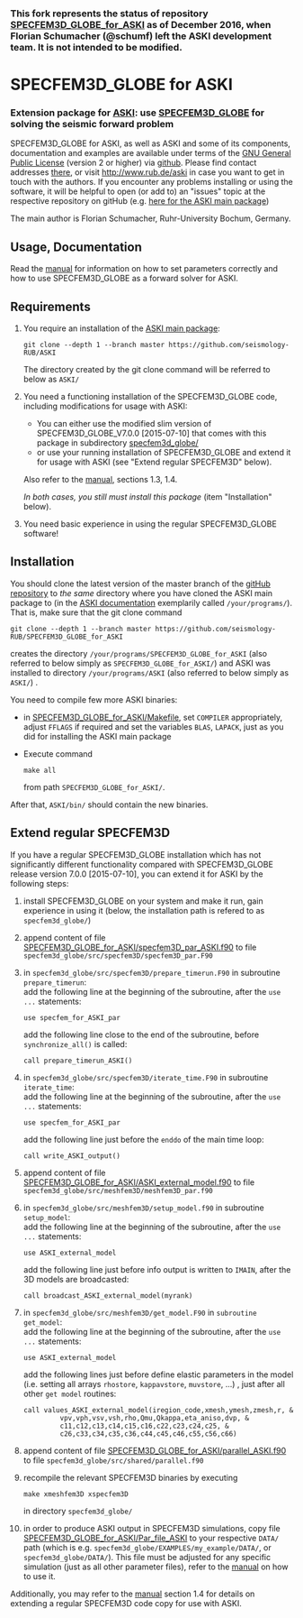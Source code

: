 ### This fork represents the status of repository [SPECFEM3D_GLOBE_for_ASKI](https://github.com/seismology-RUB/SPECFEM3D_GLOBE_for_ASKI) as of December 2016, when Florian Schumacher (@schumf) left the ASKI development team. It is not intended to be modified. 

# SPECFEM3D_GLOBE for ASKI

### Extension package for [ASKI](https://github.com/seismology-RUB/ASKI): use [SPECFEM3D_GLOBE](https://github.com/geodynamics/specfem3d_globe) for solving the seismic forward problem

SPECFEM3D_GLOBE for ASKI, as well as ASKI and some of its components, 
documentation and examples are available under terms of the 
[GNU General Public License](https://github.com/seismology-RUB/ASKI/blob/master/LICENSE)
(version 2 or higher) via [github](https://github.com/seismology-RUB). 
Please find contact addresses [there](https://github.com/seismology-RUB), or visit 
http://www.rub.de/aski in case you want to get in touch with the authors. If you 
encounter any problems installing or using the software, it will be helpful to 
open (or add to) an "issues" topic at the respective repository on gitHub (e.g.
[here for the ASKI main package](https://github.com/seismology-RUB/ASKI/issues))

The main author is Florian Schumacher, Ruhr-University Bochum, Germany. 


## Usage, Documentation

Read the [manual](doc/SPECFEM3D_GLOBE_for_ASKI_manual.pdf) for information on 
how to set parameters correctly and how to use SPECFEM3D_GLOBE as a forward 
solver for ASKI. 


## Requirements

1. You require an installation of the [ASKI main package](https://github.com/seismology-RUB/ASKI):
   ```
   git clone --depth 1 --branch master https://github.com/seismology-RUB/ASKI
   ```
   
   The directory created by the git clone command will be referred to below as `ASKI/`

2. You need a functioning installation of the SPECFEM3D_GLOBE code, including 
   modifications for usage with ASKI:
   * You can either use the modified slim version of SPECFEM3D_GLOBE_V7.0.0 \[2015-07-10\]
     that comes with this package in subdirectory [specfem3d_globe/](specfem3d_globe/)
   * or use your running installation of SPECFEM3D_GLOBE and extend it for usage
     with ASKI (see "Extend regular SPECFEM3D" below).
     
   Also refer to the [manual](doc/SPECFEM3D_GLOBE_for_ASKI_manual.pdf), sections 1.3, 1.4.
   
   *In both cases, you still must install this package* (item "Installation" below).
       
3. You need basic experience in using the regular SPECFEM3D_GLOBE software!


## Installation

You should clone the latest version of the master branch of the 
[gitHub repository](https://github.com/seismology-RUB/SPECFEM3D_GLOBE_for_ASKI) 
to *the same* directory where you have cloned the ASKI main package to (in the 
[ASKI documentation](https://github.com/seismology-RUB/ASKI/blob/master/doc/ASKI_manual.pdf)
exemplarily called `/your/programs/`). That is, make sure that the git clone command
```
git clone --depth 1 --branch master https://github.com/seismology-RUB/SPECFEM3D_GLOBE_for_ASKI
```

creates the directory `/your/programs/SPECFEM3D_GLOBE_for_ASKI` (also referred to 
below simply as `SPECFEM3D_GLOBE_for_ASKI/`) and ASKI was installed to directory
`/your/programs/ASKI` (also referred to below simply as `ASKI/`) .

You need to compile few more ASKI binaries:
* in [SPECFEM3D_GLOBE_for_ASKI/Makefile](Makefile), set `COMPILER` appropriately, 
  adjust `FFLAGS` if required and set the variables `BLAS`, `LAPACK`, just as you did 
  for installing the ASKI main package
* Execute command
  ```
  make all
  ```
  
  from path `SPECFEM3D_GLOBE_for_ASKI/`.
  
After that, `ASKI/bin/` should contain the new binaries.


## Extend regular SPECFEM3D

If you have a regular SPECFEM3D_GLOBE installation which has not significantly
different functionality compared with SPECFEM3D_GLOBE release version 7.0.0 
\[2015-07-10\], you can extend it for ASKI by the following steps:

1. install SPECFEM3D_GLOBE on your system and make it run, gain 
   experience in using it (below, the installation path is refered to as 
   `specfem3d_globe/`)
2. append content of file [SPECFEM3D_GLOBE_for_ASKI/specfem3D_par_ASKI.f90](specfem3D_par_ASKI.f90) to file
   `specfem3d_globe/src/specfem3D/specfem3D_par.F90`
3. in `specfem3d_globe/src/specfem3D/prepare_timerun.F90` in subroutine `prepare_timerun`:<br>
   add the following line at the beginning of the subroutine, after the `use ...` statements:
   ```
   use specfem_for_ASKI_par
   ```
   
   add the following line close to the end of the subroutine, before `synchronize_all()` is called:
   ```
   call prepare_timerun_ASKI()
   ```
   
4. in `specfem3d_globe/src/specfem3D/iterate_time.F90` in subroutine `iterate_time`:<br>
   add the following line at the beginning of the subroutine, after the `use ...` statements:
   ```
   use specfem_for_ASKI_par
   ```
   
   add the following line just before the `enddo` of the main time loop:
   ```
   call write_ASKI_output()
   ```
   
5. append content of file [SPECFEM3D_GLOBE_for_ASKI/ASKI_external_model.f90](ASKI_external_model.f90) to file
   `specfem3d_globe/src/meshfem3D/meshfem3D_par.f90`
6. in `specfem3d_globe/src/meshfem3D/setup_model.f90` in subroutine `setup_model`:<br>
   add the following line at the beginning of the subroutine, after the `use ...` statements:
   ```
   use ASKI_external_model
   ```
   
   add the following line just before info output is written to `IMAIN`, after the 3D models are broadcasted:
   ```
   call broadcast_ASKI_external_model(myrank)
   ```
   
7. in `specfem3d_globe/src/meshfem3D/get_model.F90` in `subroutine get_model`:<br>
   add the following line at the beginning of the subroutine, after the `use ...` statements:
   ```
   use ASKI_external_model
   ```
   
   add the following lines just before define elastic parameters in the model (i.e. setting all 
   arrays `rhostore`, `kappavstore`, `muvstore`, ...) , just after all other `get model` routines:
   ```
   call values_ASKI_external_model(iregion_code,xmesh,ymesh,zmesh,r, &
            vpv,vph,vsv,vsh,rho,Qmu,Qkappa,eta_aniso,dvp, &
            c11,c12,c13,c14,c15,c16,c22,c23,c24,c25, &
            c26,c33,c34,c35,c36,c44,c45,c46,c55,c56,c66)
   ```

8. append content of file [SPECFEM3D_GLOBE_for_ASKI/parallel_ASKI.f90](parallel_ASKI.f90)
   to file `specfem3d_globe/src/shared/parallel.f90`
9. recompile the relevant SPECFEM3D binaries by executing
   ```
   make xmeshfem3D xspecfem3D
   ```
   
   in directory `specfem3d_globe/`
10. in order to produce ASKI output in SPECFEM3D simulations, copy file
    [SPECFEM3D_GLOBE_for_ASKI/Par_file_ASKI](Par_file_ASKI) to your respective `DATA/` path
    (which is e.g. `specfem3d_globe/EXAMPLES/my_example/DATA/`, or `specfem3d_globe/DATA/`). This 
    file must be adjusted for any specific simulation (just as all other parameter files), 
    refer to the [manual](doc/SPECFEM3D_GLOBE_for_ASKI_manual.pdf) on how to use it.

Additionally, you may refer to the [manual](doc/SPECFEM3D_GLOBE_for_ASKI_manual.pdf)
section 1.4 for details on extending a regular SPECFEM3D code copy for use with ASKI.


